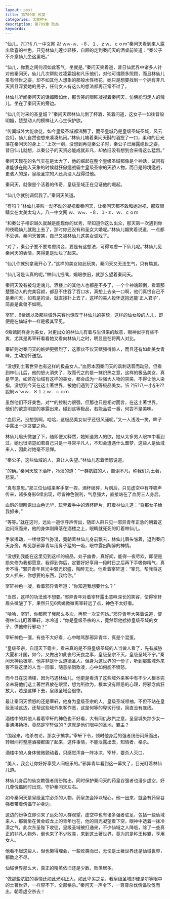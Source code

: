 ```yaml
---
layout: post
title: 第709章 败类
categories: 太古神王
description: 第709章 败类
keywords:
---
```


“仙儿。?◎?§ 八一中文网 卍 ｗ`ｗ-ｗ`．-８、１、ｚｗ．ｃｏｍ”秦问天看到来人露出欣喜的神色，只见林仙儿莲步轻移，自顾的走到秦问天的酒桌前笑道：“秦公子不介意仙儿坐这里吧。”

“仙儿，你我之间何须如此客气，坐就是。”秦问天笑着道，昔日仙武界中诸多人针对他秦问天，仙儿几次帮助过凌霜姐和凡乐他们，对他可谓颇多照顾，而且林仙儿虽有倾世之姿，却不如其他人想象的那般水性杨花，她只是想要找到一个拥有非凡天资且深爱她的男子，任何女人有这么的想法都再正常不过了。

林仙儿听闻秦问天的话媚眼如丝，那含笑的眼眸凝视着秦问天，仿佛能勾走人的魂儿，坐在了秦问天的旁边。

“仙儿何时来的圣皇城？”秦问天帮林仙儿倒了杯酒，笑着问道，这女子一如往昔般明媚，楚楚动人的模样让人心生保护欲。

“传闻域外大能收徒，如今皇级圣域都沸腾了，而圣皇城乃是皇级圣域圣城，风云变幻，仙儿自然也想来凑凑热闹。”林仙儿端着秦问天斟的酒抿了一口，柔和的目光落在秦问天的身上：“上次一别，没想到再见秦公子时，秦公子已展露绝世之姿，昔日仙儿就想，以秦公子的天资必能成就非凡，却依旧没有想到会来得这么猛烈。”

秦问天现在的名气实在是太大了，他的崛起在整个皇级圣域都像是个神话，试问有谁能够在刚入天象的时候就狂傲邀战霸主皇级圣宗的天骄人物，而且是跨境邀战，更骇人的是，皇级圣宗的人还真没人战得过他。

秦问天，就像是个活着的传奇，皇级圣域正在见证他的崛起。

“仙儿你就别调侃我了。”秦问天笑道。

“有吗？”林仙儿美眸一动不动的凝视着秦问天，让秦问天都不敢和她对视，那双眼睛实在太美太勾人。八一中文网  ｗ、ｗ`ｗ`．-８、１-ｚ、ｗ．ｃｏｍ

“和秦公子相识越久就越是能现你的优秀，早知道你这么出众，那天第一次遇到你的夜晚仙儿就贴上去了，那时你还没有和圣女大婚呢。”林仙儿媚笑着说道，一点都不忌讳，秦问天苦笑，自己又被林仙儿这美女调戏了。

“对了，秦公子要不要考虑纳妾，要是有这想法，可得考虑一下仙儿呢。”林仙儿见秦问天的表情，笑得更是灿烂了起来。

“仙儿你就别拿我开心了。”这样的美女如此玩笑，秦问天又无法生气，只有尴尬。

“仙儿可是认真的呢。”林仙儿抿嘴，媚眼依旧，就那么望着秦问天。

秦问天没有被勾走魂儿，酒楼上的其他人也都差不多了，一个个神魂颠倒，看着那楚楚动人的完美容颜，都忍不住吞了吞口水，真想上去亲一口啊，他们真恨自己不是秦问天，如若是的话，就直接扑上去了，这样的美人投怀送抱还能‘正人君子’，简直是禽兽不如啊。

宰轩、6紫嫣以及那些域外来客也惊叹于林仙儿的美貌，这样的仙女般的人儿，即便是在仙域中一样是极其罕见。

6紫嫣同样身为美女，对更出众的林仙儿有着与生俱来的敌意，眼神似乎有些不爽，尤其是再宰轩看看她又看向林仙儿之时，明显是在将两人对比。

宰轩则对秦问天的嫉妒更强烈了，这家伙不仅天赋强得惊人，而且还有如此美女青睐，主动投怀送抱。

“没想到土著世界也有这样的极品女人。”血厉本因秦问天的讽刺话音而动怒，但看到林仙儿后，他的怒火消失了，取而代之的是一抹炽热之意，这样的极品美女，真是罕见，如若在仙域有这样的美女，都会成为一些强大人物的禁脔，不得让他人染指，没想到今天在这土著世界，被他们遇到了这等极品美女。卐 ?卐?八一小§卍??說網ｗ`ｗｗ．８１ｚｗ．ｃｏｍ

虽然他们不好美色，对**的控制力很强，但那也只是相对而言，在这土著世界，他们的欲念明显的暴露出来，碰到这等极品，若能品尝一番，何尝不是美味。

“血厉兄，没想到啊，哈哈，这极品美女似乎还很风骚呢。”又一人浅浅一笑，眸子中露出一抹贪婪之色。

林仙儿眉头微皱了下，随即便又释然，她知道男人的欲，她从太多男人眼神中看到过，她也很清楚如若自己只是一寻常平凡人，不知会遭遇什么噩梦，这些人是仙域来人，因此对她毫不忌惮。

“秦公子，这些仙域的人，真让人失望。”林仙儿忍着愤怒说道。

“的确。”秦问天放下酒杯，冷淡的道：“一群肮脏的人，自诩不凡，称我们为土著，悲哀。”

“真有意思。”那三位仙域来客手掌一捏，酒杯破碎，片刻后，只见虚空中有呼啸声传来，诸多身影6续出现，尽皆神色锐利，气息强大，直接站在了血厉三人身后。

血厉的眼睛露出血色光华，玩弄着手中的酒杯碎片，盯着林仙儿道：“将那女子给我抓来。”

“等等。”就在这时，远处一道惊呼声传出，随即人群只见一邪异青年正急的朝着这边闪烁而来，他的身体刚降落在酒楼之上，眼睛就死死的盯着林仙儿。

手掌挥动，一缕缕邪气弥漫，竟朝着林仙儿身前飘去，林仙儿眉头皱着，退到秦问天身旁，却见那邪异青年用鼻子猛的一吸，眼中露出陶醉的神情。

“没想到我能在这里见到这样的极品，处子幽香，真好闻，能得一夜尽欢，即便是损失修为我都愿意，我得到你后，定要好好享用一段时日之后再下手吸你精气，真舍不得。”邪异青年目光中邪光炽盛，陶醉无比，他看着宰轩道：“宰兄，帮我将这女人抓来，你想要的东西，我给你。”

宰轩神色一凝，看着邪异青年道：“你知道我想要什么？”

“当然，这样的功法谁不想要。”邪异青年对着宰轩露出意味深长的笑容，使得宰轩眉头微皱了下，果然只见6紫嫣微微离宰轩远了点，神色不太好看。

“哈哈，宰轩，你都帮了我那么多次，再帮一次又何妨。”邪异青年大笑着说道，使得林仙儿盯着宰轩，冰冷道：“你是皇级圣宗的人，竟然帮他掳掠皇级圣域的女子，供他修行邪功？”

宰轩神色一僵，有些不大好看，心中暗骂那邪异青年，真是个混蛋。

“皇级圣宗，自诩天下霸主，看来真的是不将皇级圣域的人当做人看了，先有威胁大夏和叶国，如今，又做出如此丧尽天良之事，皇级圣宗不灭，皇级圣域不宁。”秦问天神色极寒，他并非是什么道德圣人，但身为这世界的一份子，听到那些域外来客不将这里的人当一回事，随意杀戮欺凌，心中如何能不愤怒。

而今日在这酒楼，因为巧遇林仙儿，他更是看清了这些域外来客中有不少人根本完全未将他们这土著世界放在眼里，想为所欲为，根本没有顾忌的心理，将邪念疯狂放大，若是这样下去，皇级圣域会很惨。

最让秦问天愤怒的还是宰轩，他身为皇级圣宗的人，皇级圣域领袖，不但不站在皇级圣域这边，还帮这些域外来客作恶，这是何等的卑劣行径，简直没有底线。

酒楼中的其他人看着宰轩的神色也不好看，大有同仇敌忾之意，圣皇城失踪少女一事沸沸扬扬，竟然是宰轩做的？这就是他们眼中的圣地，霸主？

“围起来，格杀勿论，那女子擒拿。”宰轩下令，顿时他身后的强者纷纷闪烁而出，转眼间将整座酒楼都围了起来，这件事情，不能泄露出去，知情者，格杀。

酒楼中的人身体微微颤动着，只感觉浑身一阵冰凉，宰轩，要杀人灭口。

“美人，我会让你好好享受人间极乐的。”邪异青年看到这一幕笑了，目光盯着林仙儿道。

林仙儿身后的仙女教强者纷纷踏出，同时保护秦问天的药皇谷强者也漫步虚空，好几尊傀儡同时出现，守护秦问天左右。

如今秦问天是皇级圣宗必杀的人物，药皇怎会掉以轻心，他一出来，就会有药皇谷强者带着傀儡守护身边。

这边的纷争立即引来了远处的人群观望，虚空中也有诸多强者驻足，包括一些仙域来人，那骑坐在黄金蛟龙上的青年也在，他的目光凝望着下空，眼神中透着一抹冷漠之气，此次东圣陛下收徒，皇级圣域被打通来，不少仙域之人降临，除了一些真正的非凡人物外，倒也来了不少败类，来到这土著世界，竟为的是称王称霸，享用女人。

他看不起这些人，但也懒得理会，一些败类而已，无论是土著世界还是仙域世界，都数之不尽。

仙域世界那么大，真正的精英依旧还是少数，败类居多。

“做那些肮脏的事情还如此光明正大，如此卑劣之辈，我皇级圣域即便是尔等眼中的土著世界，一样容不下，全部格杀。”秦问天一声令下，一尊尊杀伐傀儡攻伐而出，朝着虚空杀去！
